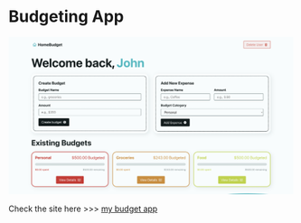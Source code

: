 # Budgeting App

![](./public/screenshot.png)


Check the site here >>> [my budget app](https://tpmybudget.netlify.app/)


